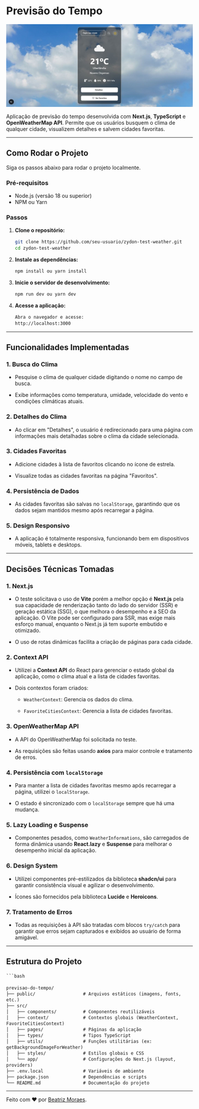 # Previsão do Tempo

![Banner do Projeto](/public/assets/banner-projeto.JPG)

Aplicação de previsão do tempo desenvolvida com **Next.js**, **TypeScript** e **OpenWeatherMap API**. Permite que os usuários busquem o clima de qualquer cidade, visualizem detalhes e salvem cidades favoritas.

---

## Como Rodar o Projeto

Siga os passos abaixo para rodar o projeto localmente.

### Pré-requisitos

- Node.js (versão 18 ou superior)
- NPM ou Yarn

### Passos

1. **Clone o repositório:**

   ```bash
   git clone https://github.com/seu-usuario/zydon-test-weather.git
   cd zydon-test-weather

2.  **Instale as dependências:**
	
	```bash
    npm install ou yarn install
3.  **Inicie o servidor de desenvolvimento:**

	```bash
	npm run dev ou yarn dev

5.  **Acesse a aplicação:**
    ```bash
    Abra o navegador e acesse:    
    http://localhost:3000
    

----------

## Funcionalidades Implementadas

### 1.  **Busca do Clima**

-   Pesquise o clima de qualquer cidade digitando o nome no campo de busca.
    
-   Exibe informações como temperatura, umidade, velocidade do vento e condições climáticas atuais.
    

### 2.  **Detalhes do Clima**

-   Ao clicar em "Detalhes", o usuário é redirecionado para uma página com informações mais detalhadas sobre o clima da cidade selecionada.
    

### 3.  **Cidades Favoritas**

-   Adicione cidades à lista de favoritos clicando no ícone de estrela.
    
-   Visualize todas as cidades favoritas na página "Favoritos".
    

### 4.  **Persistência de Dados**

-   As cidades favoritas são salvas no  `localStorage`, garantindo que os dados sejam mantidos mesmo após recarregar a página.
    

### 5.  **Design Responsivo**

-   A aplicação é totalmente responsiva, funcionando bem em dispositivos móveis, tablets e desktops.
    

----------

## Decisões Técnicas Tomadas

### 1.  **Next.js**

-   O teste solicitava o uso de **Vite** porém a melhor opção é **Next.js**  pela sua capacidade de renderização tanto do lado do servidor (SSR) e geração estática (SSG), o que melhora o desempenho e a SEO da aplicação. O Vite pode ser configurado para SSR, mas exige mais esforço manual, enquanto o Next.js já tem suporte embutido e otimizado.
    
-   O uso de rotas dinâmicas facilita a criação de páginas para cada cidade.
    

### 2.  **Context API**

-   Utilizei a  **Context API**  do React para gerenciar o estado global da aplicação, como o clima atual e a lista de cidades favoritas.
    
-   Dois contextos foram criados:
    
    -   `WeatherContext`: Gerencia os dados do clima.
        
    -   `FavoriteCitiesContext`: Gerencia a lista de cidades favoritas.
        

### 3.  **OpenWeatherMap API**

-   A API do OpenWeatherMap foi solicitada no teste.
    
-   As requisições são feitas usando  **axios**  para maior controle e tratamento de erros.
    

### 4.  **Persistência com  `localStorage`**

-   Para manter a lista de cidades favoritas mesmo após recarregar a página, utilizei o  `localStorage`.
    
-   O estado é sincronizado com o  `localStorage`  sempre que há uma mudança.
    

### 5.  **Lazy Loading e Suspense**

-   Componentes pesados, como  `WeatherInformations`, são carregados de forma dinâmica usando  **React.lazy**  e  **Suspense**  para melhorar o desempenho inicial da aplicação.
    

### 6.  **Design System**

-   Utilizei componentes pré-estilizados da biblioteca  **shadcn/ui**  para garantir consistência visual e agilizar o desenvolvimento.
    
-   Ícones são fornecidos pela biblioteca  **Lucide**  e  **Heroicons**.
    

### 7.  **Tratamento de Erros**

-   Todas as requisições à API são tratadas com blocos  `try/catch`  para garantir que erros sejam capturados e exibidos ao usuário de forma amigável.
    

----------

## Estrutura do Projeto

	```bash
	
	previsao-do-tempo/
	├── public/                  # Arquivos estáticos (imagens, fonts, etc.)
	├── src/
	│   ├── components/          # Componentes reutilizáveis
	│   ├── context/             # Contextos globais (WeatherContext, FavoriteCitiesContext)
	│   ├── pages/               # Páginas da aplicação
	│   ├── types/               # Tipos TypeScript
	│   ├── utils/               # Funções utilitárias (ex: getBackgroundImageForWeather)
	│   ├── styles/              # Estilos globais e CSS
	│   └── app/                 # Configurações do Next.js (layout, providers)
	├── .env.local               # Variáveis de ambiente
	├── package.json             # Dependências e scripts
	└── README.md                # Documentação do projeto

----------

Feito com ❤️ por  [Beatriz Moraes](https://github.com/beamoraess).
